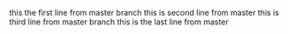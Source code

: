 this the first line from master branch
this is second line from master
this is third line from master branch
this is the last line from master

